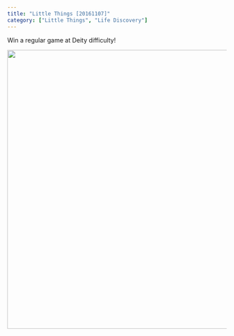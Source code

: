 ```yaml
---
title: "Little Things [20161107]"
category: ["Little Things", "Life Discovery"]
---
```


Win a regular game at Deity difficulty!

<img class="img-responsive center-block" src="https://raw.githubusercontent.com/joshua19881228/my_blogs/master/Life_Discovery/Little_Things/figures/Screenshot%20from%202016-11-07%2023-40-58.png" alt="" width="640"/>
